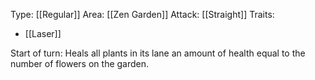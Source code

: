 Type: [[Regular]]
Area: [[Zen Garden]]
Attack: [[Straight]]
Traits:
- [[Laser]]

Start of turn: Heals all plants in its lane an amount of health equal to the number of flowers on the garden. 